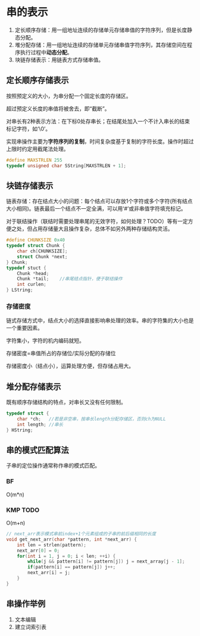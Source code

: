 # 串的表示
1. 定长顺序存储：用一组地址连续的存储单元存储串值的字符序列，但是长度静态分配。
1. 堆分配存储：用一组地址连续的存储单元存储串值字符序列，其存储空间在程序执行过程中**动态分配**。
1. 块链存储表示：用链表方式存储串值。

## 定长顺序存储表示
按照预定义的大小，为串分配一个固定长度的存储区。

超过预定义长度的串值将被舍去，即“截断”。

对串长有2种表示方法：在下标0处存串长；在结尾处加入一个不计入串长的结束标记字符，如‘\0’。

实现串操作主要为**字符序列的复制**，时间复杂度基于复制的字符长度。操作时超过上限时约定用截尾法处理。

```c
#define MAXSTRLEN 255
typedef unsigned char SString[MAXSTRLEN + 1];
```


## 块链存储表示
链表存储：存在结点大小的问题：每个结点可以存放1个字符或多个字符(所有结点大小相同)。链表最后一个结点不一定全满，可以用‘#’或非串值字符填充标记。

对于联结操作（联结时需要处理串尾的无效字符，如何处理？TODO）等有一定方便之处，但占用存储量大且操作复杂，总体不如另外两种存储结构灵活。

```c
#define CHUNKSIZE 0x40
typedef struct Chunk {
    char ch[CHUNKSIZE];
    struct Chunk *next;
} Chunk;
typedef stuct {
    Chunk *head;
    Chunk *tail;    //串尾结点指针，便于联结操作
    int curlen;
} LString;
```
### 存储密度
链式存储方式中，结点大小的选择直接影响串处理的效率。串的字符集的大小也是一个重要因素。

字符集小，字符的机内编码就短。

存储密度=串值所占的存储位/实际分配的存储位

存储密度小（结点小），运算处理方便，但存储占用大。


## 堆分配存储表示
既有顺序存储结构的特点，对串长又没有任何限制。
```c
typedef struct {
    char *ch;   //若是非空串，按串长length分配存储区，否则ch为NULL
    int length; //串长
} HString;
```

## 串的模式匹配算法
子串的定位操作通常称作串的模式匹配。
### BF
O(m*n)

### KMP TODO
O(m+n)
```c
// next_arr表示模式串前index+1个元素组成的子串的前后缀相同的长度
void get_next_arr(char *pattern, int *next_arr) {
    int len = strlen(pattern);
    next_arr[0] = 0;
    for(int i = 1, j = 0; i < len; ++i) {
        while(j && pattern[i] != pattern[j]) j = next_array[j - 1];
        if(pattern[i] == pattern[j]) j++;
        next_arr[i] = j;
    }
}
```
## 串操作举例
1. 文本编辑
1. 建立词索引表






